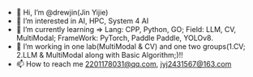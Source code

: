 - 👋 Hi, I’m @drewjin(Jin Yijie)
- 👀 I’m interested in AI, HPC, System 4 AI
- 🌱 I’m currently learning => Lang: CPP, Python, GO; Field: LLM, CV, MultiModal; FrameWork: PyTorch, Paddle Paddle, YOLOv8.
- 💞️ I’m working in one lab(MultiModal & CV) and one two groups(1.CV; 2.LLM & MultiModal along with Basic Algorithm;)!!
- 📫 How to reach me 2201178031@qq.com, jyj2431567@163.com

<!---
Jinyijiedrew/Jinyijiedrew is a ✨ special ✨ repository because its `README.md` (this file) appears on your GitHub profile.
You can click the Preview link to take a look at your changes.
--->
